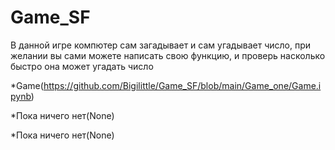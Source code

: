 # Game_SF
В данной игре компютер сам загадывает и сам угадывает число, при желании вы сами можете написать свою функцию, и проверь насколько быстро она может угадать число

*Game(https://github.com/Bigilittle/Game_SF/blob/main/Game_one/Game.ipynb)

*Пока ничего нет(None)

*Пока ничего нет(None)